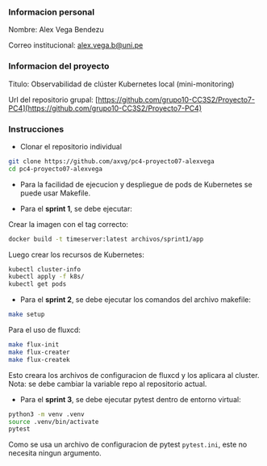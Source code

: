 ### Informacion personal

Nombre: Alex Vega Bendezu

Correo institucional: alex.vega.b@uni.pe

### Informacion del proyecto

Titulo: Observabilidad de clúster Kubernetes local (mini-monitoring)

Url del repositorio grupal: [https://github.com/grupo10-CC3S2/Proyecto7-PC4](https://github.com/grupo10-CC3S2/Proyecto7-PC4)



### Instrucciones

- Clonar el repositorio individual

```sh
git clone https://github.com/axvg/pc4-proyecto07-alexvega
cd pc4-proyecto07-alexvega
```

- Para la facilidad de ejecucion y despliegue de pods de Kubernetes se puede usar Makefile.

- Para el **sprint 1**, se debe ejecutar:

Crear la imagen con el tag correcto:

```sh
docker build -t timeserver:latest archivos/sprint1/app
```

Luego crear los recursos de Kubernetes:

```sh
kubectl cluster-info
kubectl apply -f k8s/
kubectl get pods
```


- Para el **sprint 2**, se debe ejecutar los comandos del archivo makefile:

```sh
make setup
```
Para el uso de fluxcd:

```sh
make flux-init
make flux-creater
make flux-createk
```

Esto creara los archivos de configuracion de fluxcd y los aplicara al cluster.
Nota: se debe cambiar la variable repo al repositorio actual.

- Para el **sprint 3**, se debe ejecutar pytest dentro de entorno virtual:

```sh
python3 -m venv .venv
source .venv/bin/activate
pytest
```

Como se usa un archivo de configuracion de pytest `pytest.ini`, este no necesita ningun argumento.